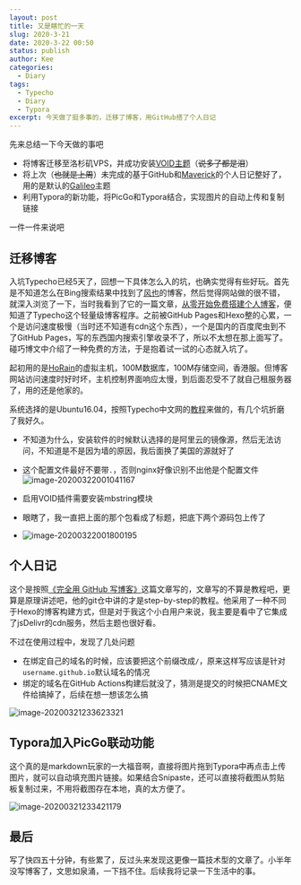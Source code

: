 ```yaml
---
layout: post
title: 又是瞎忙的一天
slug: 2020-3-21
date: 2020-3-22 00:50
status: publish
author: Kee
categories: 
  - Diary
tags:
  - Typecho
  - Diary
  - Typora
excerpt: 今天做了挺多事的，迁移了博客，用GitHub搭了个人日记
---
```


先来总结一下今天做的事吧

- 将博客迁移至洛杉矶VPS，并成功安装[VOID主题](https://github.com/AlanDecode/Typecho-Theme-VOID)（~~说多了都是泪~~）
- 将上次（~~也就是上周~~）未完成的基于GitHub和[Maverick](https://github.com/AlanDecode/Maverick)的个人日记整好了，用的是默认的[Galileo](https://github.com/AlanDecode/Maverick)主题
- 利用Typora的新功能，将PicGo和Typora结合，实现图片的自动上传和复制链接

一件一件来说吧

## 迁移博客

入坑Typecho已经5天了，回想一下具体怎么入的坑，也确实觉得有些好玩。首先是不知道怎么在Bing搜索结果中找到了[风也](https://eas1.cn/)的博客，然后觉得网站做的很不错，就深入浏览了一下，当时我看到了它的一篇文章，[从零开始免费搭建个人博客](https://eas1.cn/posts/94.html)，便知道了Typecho这个轻量级博客程序。之前被GitHub Pages和Hexo整的心累，一个是访问速度极慢（当时还不知道有cdn这个东西），一个是国内的百度爬虫到不了GitHub Pages，写的东西国内搜索引擎收录不了，所以不太想在那上面写了。碰巧博文中介绍了一种免费的方法，于是抱着试一试的心态就入坑了。

起初用的是[HoRain](https://webs.horain.net/)的虚拟主机，100M数据库，100M存储空间，香港服。但博客网站访问速度时好时坏，主机控制界面响应太慢，到后面忍受不了就自己租服务器了，用的还是他家的。

系统选择的是Ubuntu16.04，按照Typecho中文网的[教程](https://www.typechodev.com/servers/nginx_or_apache.html)来做的，有几个坑折磨了我好久。

- 不知道为什么，安装软件的时候默认选择的是阿里云的镜像源，然后无法访问，不知道是不是因为墙的原因，我后面换了美国的源就好了

- 这个配置文件最好不要带`.`，否则nginx好像识别不出他是个配置文件
  ![image-20200322001041167](https://cdn.jsdelivr.net/gh/kepontry/picbed/img/20200322001042.png)
  
- 启用VOID插件需要安装mbstring模块

- 眼瞎了，我一直把上面的那个包看成了标题，把底下两个源码包上传了

- ![image-20200322001800195](https://cdn.jsdelivr.net/gh/kepontry/picbed/img/20200322001801.png)

## 个人日记

  这个是按照[《完全用 GitHub 写博客》](https://blog.imalan.cn/archives/blog-with-github/)这篇文章写的，文章写的不算是教程吧，更算是原理讲述吧，他的git仓中讲的才是step-by-step的教程。他采用了一种不同于Hexo的博客构建方式，但是对于我这个小白用户来说，我主要是看中了它集成了jsDelivr的cdn服务，然后主题也很好看。

不过在使用过程中，发现了几处问题

- 在绑定自己的域名的时候，应该要把这个前缀改成`/`，原来这样写应该是针对`username.github.io`默认域名的情况
- 绑定的域名在GitHub Actions构建后就没了，猜测是提交的时候把CNAME文件给搞掉了，后续在想一想该怎么搞

![image-20200321233623321](https://cdn.jsdelivr.net/gh/kepontry/picbed/img/20200321233624.png)

## Typora加入PicGo联动功能

这个真的是markdown玩家的一大福音啊，直接将图片拖到Typora中再点击上传图片，就可以自动填充图片链接。如果结合Snipaste，还可以直接将截图从剪贴板复制过来，不用将截图存在本地，真的太方便了。

![image-20200321233421179](https://cdn.jsdelivr.net/gh/kepontry/picbed/img/20200321233506.png)

## 最后

写了快四五十分钟，有些累了，反过头来发现这更像一篇技术型的文章了。小半年没写博客了，文思如泉涌，一下挡不住。后续我将记录一下生活中的事。
